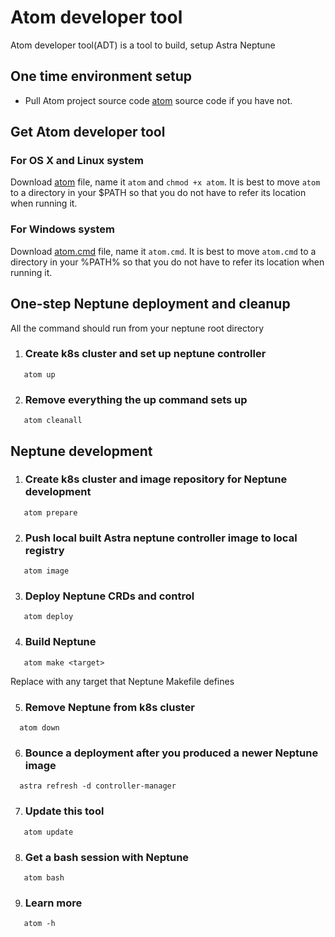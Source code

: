 # Atom developer tool
Atom developer tool(ADT) is a tool to build, setup Astra Neptune

## One time environment setup

   * Pull Atom project source code [atom](https://bitbucket.ngage.netapp.com/projects/QUARK-BB/repos/volume-controller) source code if you have not.

## Get Atom developer tool

### For OS X and Linux system
Download [atom](./atom) file, name it `atom` and `chmod +x atom`. It is best to move `atom` to a directory in your $PATH so that you do not have to refer its location when running it.

### For Windows system
Download [atom.cmd](./atom.cmd) file, name it `atom.cmd`. It is best to move `atom.cmd` to a directory in your %PATH% so that you do not have to refer its location when running it.

## One-step Neptune deployment and cleanup
All the command should run from your neptune root directory

1. ### Create k8s cluster and set up neptune controller
```
   atom up
```
2. ### Remove everything the up command sets up
```
   atom cleanall
```

## Neptune development
1. ### Create k8s cluster and image repository for Neptune development
```
   atom prepare
```
2. ### Push local built Astra neptune controller image to local registry
```
   atom image
```
3. ### Deploy Neptune CRDs and control
```
   atom deploy
```
4. ### Build Neptune
```
   atom make <target>
```
   Replace <target> with any target that Neptune Makefile defines

5. ### Remove Neptune from k8s cluster
```
  atom down
```

6. ### Bounce a deployment after you produced a newer Neptune image
```
  astra refresh -d controller-manager
```

7. ### Update this tool
```
   atom update
```

8. ### Get a bash session with Neptune
```
   atom bash
```

9. ### Learn more
```
   atom -h
```

